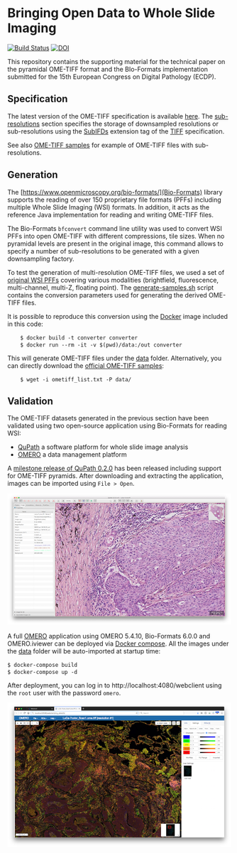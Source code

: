# Bringing Open Data to Whole Slide Imaging

[![Build Status](https://travis-ci.org/ome/ecdp2019-publication.svg)](https://travis-ci.org/ome/ecdp2019-publication)
[![DOI](https://zenodo.org/badge/174513696.svg)](https://zenodo.org/badge/latestdoi/174513696)

This repository contains the supporting material for the technical paper on
the pyramidal OME-TIFF format and the BIo-Formats implementation submitted for
the 15th European Congress on Digital Pathology (ECDP).

## Specification

The latest version of the OME-TIFF specification is available 
[here](https://docs.openmicroscopy.org/latest/ome-model/ome-tiff/data.html#sub-resolutions). The 
[sub-resolutions](https://docs.openmicroscopy.org/ome-model/6.0.0/ome-tiff/data.html#sub-resolutions)
section specifies the storage of downsampled resolutions or sub-resolutions
using the
[SubIFDs](https://www.awaresystems.be/imaging/tiff/tifftags/subifds.html)
extension tag of the [TIFF](https://www.adobe.io/open/standards/TIFF.html)
specification.

See also [OME-TIFF samples](https://docs.openmicroscopy.org/latest/ome-model6/ome-tiff/data.html#sub-resolutions)
for example of OME-TIFF files with sub-resolutions.

## Generation

The [https://www.openmicroscopy.org/bio-formats/](Bio-Formats) library supports
the reading of over 150 proprietary file formats (PFFs) including multiple 
Whole Slide Imaging (WSI) formats. In addition, it acts as the reference Java
implementation for reading and writing OME-TIFF files.

The Bio-Formats `bfconvert` command line utility was used to convert 
WSI PFFs into open OME-TIFF with different compressions, tile sizes. When
no pyramidal levels are present in the original image, this command allows
to specify a number of sub-resolutions to be generated with a given
downsampling factory.

To test the generation of multi-resolution OME-TIFF files, we used a set of
[original WSI PFFs](converter/sample_sources.txt) covering various modalities
(brightfield, fluorescence, multi-channel, multi-Z, floating point). The
[generate-samples.sh](generate-samples.sh) script contains the conversion
parameters used for generating the derived OME-TIFF files.

It is possible to reproduce this conversion using the [Docker](converter/Dockerfile) image included in this code:

        $ docker build -t converter converter
        $ docker run --rm -it -v $(pwd)/data:/out converter

This will generate OME-TIFF files under the [data](data) folder.
Alternatively, you can directly download the
[official OME-TIFF samples](ometiff_list.txt):

        $ wget -i ometiff_list.txt -P data/
## Validation

The OME-TIFF datasets generated in the previous section have been validated
using two open-source application using Bio-Formats for reading WSI:

- [QuPath](https://qupath.github.io) a software platform for whole slide image analysis
- [OMERO](https://www.openmicroscopy.org/omero) a data management platform

A [milestone release of QuPath 0.2.0](https://github.com/qupath/qupath/releases/tag/v0.2.0-m1)
has been released including support for OME-TIFF pyramids. After downloading
and extracting the application, images can be imported using `File > Open`.

![QuPath 0.2.0-m1](assets/QuPath.png)

A full [OMERO](https://www.openmicroscopy.org/omero) application using OMERO 5.4.10, Bio-Formats 6.0.0 and OMERO.iviewer can be deployed via
[Docker compose](https://docs.docker.com/compose/). All the images under
the [data](data) folder will be auto-imported at startup time:

    $ docker-compose build
    $ docker-compose up -d

After deployment, you can log in to http://localhost:4080/webclient using the
`root` user with the password `omero`.

![OMERO](assets/OMERO.png)
